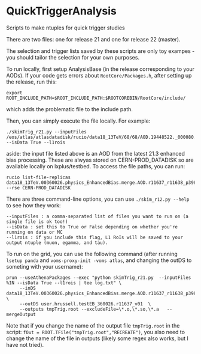 # QuickTriggerAnalysis

Scripts to make ntuples for quick trigger studies

There are two files: one for release 21 and one for release 22 (master).

The selection and trigger lists saved by these scripts are only toy exampes - you should tailor the selection for your own purposes.

To run locally, first setup AnalysisBase (in the release corresponding to your AODs). If your code gets errors about `RootCore/Packages.h`, after setting up the release, run this:

```
export ROOT_INCLUDE_PATH=$ROOT_INCLUDE_PATH:$ROOTCOREBIN/RootCore/include/
```

which adds the problematic file to the include path.

Then, you can simply execute the file locally. For example:
```
./skimTrig_r21.py --inputFiles /eos/atlas/atlasdatadisk/rucio/data18_13TeV/68/68/AOD.19448522._000080.pool.root.1 --isData True --l1rois
```

aside: the input file listed above is an AOD from the latest 21.3 enhanced bias processing. These are alwyas stored on CERN-PROD_DATADISK so are available locally on lxplus/testbed. To access the file paths, you can run:

```
rucio list-file-replicas data18_13TeV.00360026.physics_EnhancedBias.merge.AOD.r11637_r11638_p3989_tid19448522_00 --rse CERN-PROD_DATADISK
```

There are three command-line options, you can use `./skim_r12.py --help` to see how they work:
```
--inputFiles : a comma-separated list of files you want to run on (a single file is ok too!)
--isData : set this to True or False depending on whether you're running on data or MC
--l1rois : if you include this flag, L1 RoIs will be saved to your output ntuple (muon, egamma, and tau).
```

To run on the grid, you can use the following command (after running `lsetup panda` and `voms-proxy-init -voms atlas`, and changing the outDS to someting with your username):

```
prun --useAthenaPackages --exec "python skimTrig_r21.py  --inputFiles %IN --isData True --l1rois | tee log.txt" \
     --inDS data18_13TeV.00360026.physics_EnhancedBias.merge.AOD.r11637_r11638_p3989_tid19448522_00   \
     --outDS user.hrussell.testEB_360026.r11637_v01  \
     --outputs tmpTrig.root --excludeFile=\*.o,\*.so,\*.a   --mergeOutput   
```

Note that if you change the name of the output file `tmpTrig.root` in the script: `fOut = ROOT.TFile("tmpTrig.root","RECREATE")`, you also need to change the name of the file in outputs (likely some regex also works, but I have not tried).
